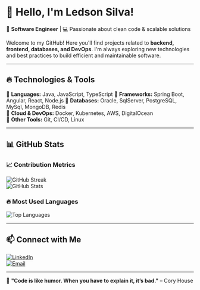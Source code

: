 # 👋 Hello, I'm Ledson Silva!

🚀 **Software Engineer** | 💻 Passionate about clean code & scalable solutions  

Welcome to my GitHub! Here you'll find projects related to **backend, frontend, databases, and DevOps**. I'm always exploring new technologies and best practices to build efficient and maintainable software.

---

## 🔥 Technologies & Tools  
🔹 **Languages:** Java, JavaScript, TypeScript
🔹 **Frameworks:** Spring Boot, Angular, React, Node.js
🔹 **Databases:** Oracle, SqlServer, PostgreSQL, MySql, MongoDB, Redis  
🔹 **Cloud & DevOps:** Docker, Kubernetes, AWS, DigitalOcean  
🔹 **Other Tools:** Git, CI/CD, Linux

---

## 📊 GitHub Stats  

### 📈 Contribution Metrics  
![GitHub Streak](https://streak-stats.demolab.com?user=ledsonsilva&theme=github-dark-blue&hide_border=true)  
![GitHub Stats](https://github-readme-stats.vercel.app/api?username=ledsonsilva&show_icons=true&theme=github_dark&hide_border=true)  

### 🔥 Most Used Languages  
![Top Languages](https://github-readme-stats.vercel.app/api/top-langs/?username=ledsonsilva&layout=compact&theme=github_dark&hide_border=true)

---

## 📫 Connect with Me  
[![LinkedIn](https://img.shields.io/badge/LinkedIn-Profile-blue?style=flat-square&logo=linkedin)](https://www.linkedin.com/in/ledsonsilva)  
[![Email](https://img.shields.io/badge/Email-Contact-red?style=flat-square&logo=gmail)](mailto:ledson.dev@gmail.com)

---

🔹 **"Code is like humor. When you have to explain it, it’s bad."** – Cory House  
